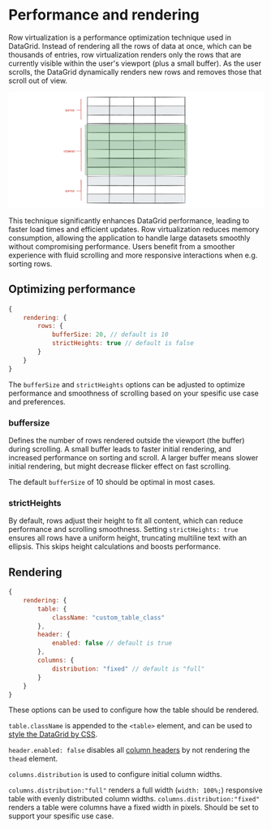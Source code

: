 # Performance and rendering
Row virtualization is a performance optimization technique used in DataGrid.  Instead of rendering all the rows of data at once, which can be thousands of entries, row virtualization renders only the rows that are currently visible within the user's viewport (plus a small buffer). As the user scrolls, the DataGrid dynamically renders new rows and removes those that scroll out of view.

![Illustration showing virtualization of rows](ill_virtualization.png)

This technique significantly enhances DataGrid performance, leading to faster load times and efficient updates. Row virtualization reduces memory consumption, allowing the application to handle large datasets smoothly without compromising performance. Users benefit from a smoother experience with fluid scrolling and more responsive interactions when e.g. sorting rows.

## Optimizing performance
```js
{
    rendering: {
        rows: {
            bufferSize: 20, // default is 10
            strictHeights: true // default is false
        }
    }
}
```

The `bufferSize` and `strictHeights` options can be adjusted to optimize performance and smoothness of scrolling based on your spesific use case and preferences. 

### buffersize
Defines the number of rows rendered outside the viewport (the buffer) during scrolling. A small buffer leads to faster initial rendering, and increased performance on sorting and scroll. A larger buffer means slower initial rendering, but might decrease flicker effect on fast scrolling.

The default `bufferSize` of 10 should be optimal in most cases. 

### strictHeights
By default, rows adjust their height to fit all content, which can reduce performance and scrolling smoothness. Setting `strictHeights: true` ensures all rows have a uniform height, truncating multiline text with an ellipsis. This skips height calculations and boosts performance.

## Rendering
```js
{
    rendering: {
        table: {
            className: "custom_table_class"
        },
        header: {
            enabled: false // default is true
        },
        columns: {
            distribution: "fixed" // default is "full"
        }
    }
}
```
These options can be used to configure how the table should be rendered.

`table.className` is appended to the `<table>` element, and can be used to [style the DataGrid by CSS](https://www.highcharts.com/docs/datagrid/style-by-css).

`header.enabled: false` disables all [column headers](https://www.highcharts.com/docs/datagrid/header) by not rendering the `thead` element.

`columns.distribution` is used to configure initial column widths.

`columns.distribution:"full"` renders a full width (`width: 100%;`) responsive table with evenly distributed column widths. `columns.distribution:"fixed"` renders a table were columns have a fixed width in pixels. Should be set to support your spesific use case.



